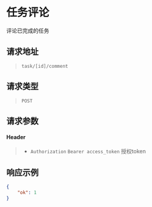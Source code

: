 # 任务评论

评论已完成的任务

## 请求地址

> `task/[id]/comment`

## 请求类型

> `POST`

## 请求参数

#### Header

> - `Authorization` `Bearer access_token` 授权token

## 响应示例

```json
{
    "ok": 1
}
```
